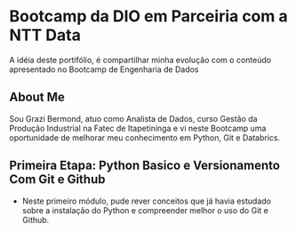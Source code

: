 # Bootcamp da DIO em Parceiria com a NTT Data

A idéia deste portifólio, é compartilhar minha evolução com o conteúdo apresentado no Bootcamp de Engenharia de Dados

## About Me
Sou Grazi Bermond, atuo como Analista de Dados, curso Gestão da Produção Industrial na Fatec de Itapetininga e vi neste Bootcamp uma oportunidade de melhorar meu conhecimento em Python, Git e Databrics.

## Primeira Etapa: Python Basico e Versionamento Com Git e Github
 - Neste primeiro módulo, pude rever conceitos que já havia estudado sobre a instalação do Python e compreender melhor o uso do Git e Github.


